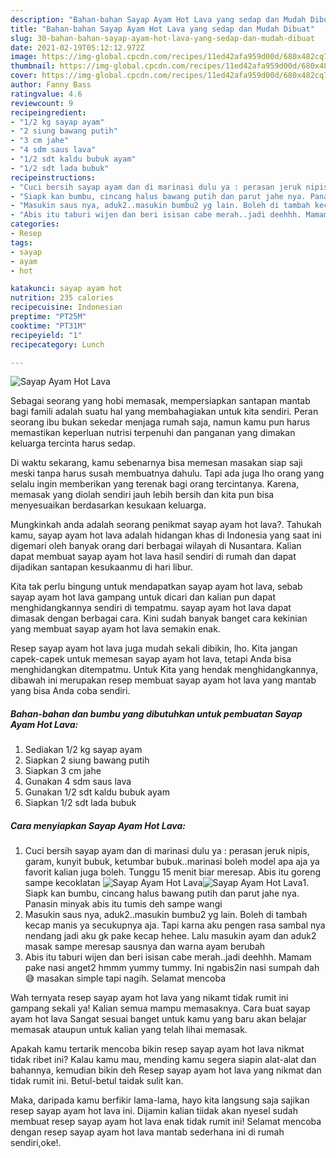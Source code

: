 ```yaml
---
description: "Bahan-bahan Sayap Ayam Hot Lava yang sedap dan Mudah Dibuat"
title: "Bahan-bahan Sayap Ayam Hot Lava yang sedap dan Mudah Dibuat"
slug: 30-bahan-bahan-sayap-ayam-hot-lava-yang-sedap-dan-mudah-dibuat
date: 2021-02-19T05:12:12.972Z
image: https://img-global.cpcdn.com/recipes/11ed42afa959d00d/680x482cq70/sayap-ayam-hot-lava-foto-resep-utama.jpg
thumbnail: https://img-global.cpcdn.com/recipes/11ed42afa959d00d/680x482cq70/sayap-ayam-hot-lava-foto-resep-utama.jpg
cover: https://img-global.cpcdn.com/recipes/11ed42afa959d00d/680x482cq70/sayap-ayam-hot-lava-foto-resep-utama.jpg
author: Fanny Bass
ratingvalue: 4.6
reviewcount: 9
recipeingredient:
- "1/2 kg sayap ayam"
- "2 siung bawang putih"
- "3 cm jahe"
- "4 sdm saus lava"
- "1/2 sdt kaldu bubuk ayam"
- "1/2 sdt lada bubuk"
recipeinstructions:
- "Cuci bersih sayap ayam dan di marinasi dulu ya : perasan jeruk nipis, garam, kunyit bubuk, ketumbar bubuk..marinasi boleh model apa aja ya favorit kalian juga boleh. Tunggu 15 menit biar meresap. Abis itu goreng sampe kecoklatan"
- "Siapk kan bumbu, cincang halus bawang putih dan parut jahe nya. Panasin minyak abis itu tumis deh sampe wangi"
- "Masukin saus nya, aduk2..masukin bumbu2 yg lain. Boleh di tambah kecap manis ya secukupnya aja. Tapi karna aku pengen rasa sambal nya nendang jadi aku gk pake kecap hehee. Lalu masukin ayam dan aduk2 masak sampe meresap sausnya dan warna ayam berubah"
- "Abis itu taburi wijen dan beri isisan cabe merah..jadi deehhh. Mamam pake nasi anget2 hmmm yummy tummy. Ini ngabis2in nasi sumpah dah😅 masakan simple tapi nagih. Selamat mencoba"
categories:
- Resep
tags:
- sayap
- ayam
- hot

katakunci: sayap ayam hot 
nutrition: 235 calories
recipecuisine: Indonesian
preptime: "PT25M"
cooktime: "PT31M"
recipeyield: "1"
recipecategory: Lunch

---
```



![Sayap Ayam Hot Lava](https://img-global.cpcdn.com/recipes/11ed42afa959d00d/680x482cq70/sayap-ayam-hot-lava-foto-resep-utama.jpg)

Sebagai seorang yang hobi memasak, mempersiapkan santapan mantab bagi famili adalah suatu hal yang membahagiakan untuk kita sendiri. Peran seorang ibu bukan sekedar menjaga rumah saja, namun kamu pun harus memastikan keperluan nutrisi terpenuhi dan panganan yang dimakan keluarga tercinta harus sedap.

Di waktu  sekarang, kamu sebenarnya bisa memesan masakan siap saji meski tanpa harus susah membuatnya dahulu. Tapi ada juga lho orang yang selalu ingin memberikan yang terenak bagi orang tercintanya. Karena, memasak yang diolah sendiri jauh lebih bersih dan kita pun bisa menyesuaikan berdasarkan kesukaan keluarga. 



Mungkinkah anda adalah seorang penikmat sayap ayam hot lava?. Tahukah kamu, sayap ayam hot lava adalah hidangan khas di Indonesia yang saat ini digemari oleh banyak orang dari berbagai wilayah di Nusantara. Kalian dapat membuat sayap ayam hot lava hasil sendiri di rumah dan dapat dijadikan santapan kesukaanmu di hari libur.

Kita tak perlu bingung untuk mendapatkan sayap ayam hot lava, sebab sayap ayam hot lava gampang untuk dicari dan kalian pun dapat menghidangkannya sendiri di tempatmu. sayap ayam hot lava dapat dimasak dengan berbagai cara. Kini sudah banyak banget cara kekinian yang membuat sayap ayam hot lava semakin enak.

Resep sayap ayam hot lava juga mudah sekali dibikin, lho. Kita jangan capek-capek untuk memesan sayap ayam hot lava, tetapi Anda bisa menghidangkan ditempatmu. Untuk Kita yang hendak menghidangkannya, dibawah ini merupakan resep membuat sayap ayam hot lava yang mantab yang bisa Anda coba sendiri.

<!--inarticleads1-->

##### Bahan-bahan dan bumbu yang dibutuhkan untuk pembuatan Sayap Ayam Hot Lava:

1. Sediakan 1/2 kg sayap ayam
1. Siapkan 2 siung bawang putih
1. Siapkan 3 cm jahe
1. Gunakan 4 sdm saus lava
1. Gunakan 1/2 sdt kaldu bubuk ayam
1. Siapkan 1/2 sdt lada bubuk




<!--inarticleads2-->

##### Cara menyiapkan Sayap Ayam Hot Lava:

1. Cuci bersih sayap ayam dan di marinasi dulu ya : perasan jeruk nipis, garam, kunyit bubuk, ketumbar bubuk..marinasi boleh model apa aja ya favorit kalian juga boleh. Tunggu 15 menit biar meresap. Abis itu goreng sampe kecoklatan
<img src="https://img-global.cpcdn.com/steps/3e4b64e44267fda5/160x128cq70/sayap-ayam-hot-lava-langkah-memasak-1-foto.jpg" alt="Sayap Ayam Hot Lava"><img src="https://img-global.cpcdn.com/steps/5056a334efd4d6c1/160x128cq70/sayap-ayam-hot-lava-langkah-memasak-1-foto.jpg" alt="Sayap Ayam Hot Lava">1. Siapk kan bumbu, cincang halus bawang putih dan parut jahe nya. Panasin minyak abis itu tumis deh sampe wangi
1. Masukin saus nya, aduk2..masukin bumbu2 yg lain. Boleh di tambah kecap manis ya secukupnya aja. Tapi karna aku pengen rasa sambal nya nendang jadi aku gk pake kecap hehee. Lalu masukin ayam dan aduk2 masak sampe meresap sausnya dan warna ayam berubah
1. Abis itu taburi wijen dan beri isisan cabe merah..jadi deehhh. Mamam pake nasi anget2 hmmm yummy tummy. Ini ngabis2in nasi sumpah dah😅 masakan simple tapi nagih. Selamat mencoba




Wah ternyata resep sayap ayam hot lava yang nikamt tidak rumit ini gampang sekali ya! Kalian semua mampu memasaknya. Cara buat sayap ayam hot lava Sangat sesuai banget untuk kamu yang baru akan belajar memasak ataupun untuk kalian yang telah lihai memasak.

Apakah kamu tertarik mencoba bikin resep sayap ayam hot lava nikmat tidak ribet ini? Kalau kamu mau, mending kamu segera siapin alat-alat dan bahannya, kemudian bikin deh Resep sayap ayam hot lava yang nikmat dan tidak rumit ini. Betul-betul taidak sulit kan. 

Maka, daripada kamu berfikir lama-lama, hayo kita langsung saja sajikan resep sayap ayam hot lava ini. Dijamin kalian tiidak akan nyesel sudah membuat resep sayap ayam hot lava enak tidak rumit ini! Selamat mencoba dengan resep sayap ayam hot lava mantab sederhana ini di rumah sendiri,oke!.

